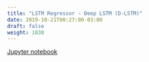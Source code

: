 ```yaml
---
title: "LSTM Regressor - Deep LSTM (D-LSTM)"
date: 2019-10-21T00:27:00-03:00
draft: false
weight: 1830
---
```


[Jupyter notebook](https://nbviewer.jupyter.org/github/gmoncarz/machine_learning_tour/blob/master/notebooks/12_rnn/regressor/11_deep_lstm_model_01.ipynb)

<div> 
    <object type="text/html" width="100%" height="1000" data="https://nbviewer.jupyter.org/github/gmoncarz/machine_learning_tour/blob/master/notebooks/12_rnn/regressor/11_deep_lstm_model_01.ipynb">
    </object>
</div>
